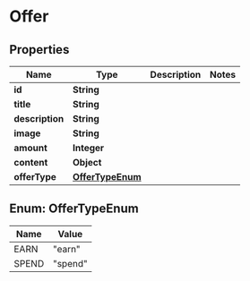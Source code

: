 
# Offer

## Properties
Name | Type | Description | Notes
------------ | ------------- | ------------- | -------------
**id** | **String** |  | 
**title** | **String** |  | 
**description** | **String** |  | 
**image** | **String** |  | 
**amount** | **Integer** |  | 
**content** | **Object** |  | 
**offerType** | [**OfferTypeEnum**](#OfferTypeEnum) |  | 



<a name="OfferTypeEnum"></a>
## Enum: OfferTypeEnum
Name | Value
---- | -----
EARN | &quot;earn&quot;
SPEND | &quot;spend&quot;



